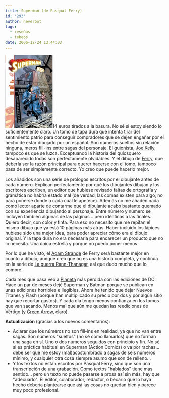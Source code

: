 ```yaml
---
title: Superman (de Pasqual Ferry)
id: '293'
author: neverbot
tags:
  - reseñas
  - tebeos
date: 2006-12-24 13:44:03
---
```


![Superman, de Pasqual Ferry](./superman-de-pasqual-ferry/SupermanFerry.jpg "Superman, de Pasqual Ferry")14 euros tirados a la basura. No sé si estoy siendo lo suficientemente claro. Un tomo de tapa dura que intenta tirar del sentimiento patrio para conseguir compradores que se dejen engañar por el hecho de estar dibujado por un español. Son números sueltos sin relación ninguna, meros fill-ins entre sagas del personaje. El guionista, [Joe Kelly](http://en.wikipedia.org/wiki/Joe_Kelly_%28comics%29), tampoco es que se luzca. Exceptuando la historia del quiosquero desaparecido todas son perfectamente olvidables. Y el dibujo de [Ferry](http://en.wikipedia.org/wiki/Pasqual_Ferry), que debería ser la razón principal para querer hacerse con el tomo, tampoco pasa de ser simplemente correcto. Yo creo que puede hacerlo mejor.

Los añadidos son una serie de prólogos escritos por el dibujante antes de cada número. Explican perfectamente por qué los dibujantes dibujan y los escritores escriben, un editor que hubiese revisado faltas de ortografía y gramática no habría estado mal (de verdad, las comas existen para algo, no para ponerse donde a cada cual le apetece). Además no me añaden nada como lector aparte de contarme que el dibujante acabó bastante quemado con su experiencia dibujando al personaje. Entre número y número se incluyen también algunas de las páginas... pero idénticas a las finales. Quiero decir, con color y tinta. Para eso no necesito que me repitan el mismo dibujo que ya está 10 páginas más atrás. Haber incluído los lápices hubiese sido una mejor idea, para poder apreciar cómo era el dibujo original. Y la tapa dura no era necesaria para encarecer un producto que no lo necesita. Una única estrella y porque no puedo poner menos. 

Por lo que he visto, el [Adam Strange](http://en.wikipedia.org/wiki/Adam_Strange) de Ferry será bastante mejor en cuanto a dibujo, aunque creo que no es una historia completa, y continúa en la serie de [La guerra Rann-Thanagar](http://en.wikipedia.org/wiki/Rann-Thanagar_War), así que dudo mucho que lo compre.

Cada mes que pasa veo a [Planeta](http://www.planetadeagostinicomics.com/home.asp) más perdida con las ediciones de DC. Hace un par de meses dejé Superman y Batman porque se publican en unas ediciones horribles e ilegibles. Ahora he tenido que dejar Nuevos Titanes y Flash (porque han multiplicado su precio por dos y por algún sitio hay que recortar gastos). Y cada día tengo menos confianza en los tomos que van sacando. Menos mal que aún me quedan las reediciones de Vértigo (y [Green Arrow](http://en.wikipedia.org/wiki/Green_Arrow), claro).

**Actualización** (gracias a los nuevos comentarios):

*   Aclarar que los números no son fill-ins en realidad, ya que no van entre sagas. Son números "sueltos" (no sé como llamarlos) que no forman una saga en sí. Uno o dos números seguidos con principio y fin. No sé si es práctica habitual en Superman (Action Comics) o va por rachas... debe ser que me estoy (mal)acostumbrado a sagas de seis números mínimo, y cualquier otra cosa siempre asumo que son de relleno...
*   Y los textos no están escritos por Pasqual Ferry, sino que son una transcripción de una grabación. Como textos "hablados" tiene más sentido... pero un texto no puede pasarse a prosa así sin más, hay que "adecuarlo". El editor, colaborador, redactor, o becario que lo haya hecho debería plantearse que así las cosas no quedan bien y parece muy poco profesional.